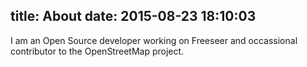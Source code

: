 title: About
date: 2015-08-23 18:10:03
---

I am an Open Source developer working on Freeseer and occassional contributor to the OpenStreetMap project.
